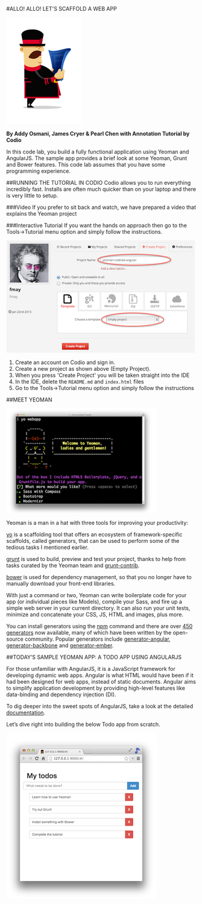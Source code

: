 #ALLO! ALLO! LET'S SCAFFOLD A WEB APP

![yeoman logo](img/yeoman-logo.png)

**By Addy Osmani, James Cryer & Pearl Chen with Annotation Tutorial by Codio**

In this code lab, you build a fully functional application using Yeoman and AngularJS. The sample app provides a brief look at some Yeoman, Grunt and Bower features. This code lab assumes that you have some programming experience.

##RUNNING THE TUTORIAL IN CODIO
Codio allows you to run everything incredibly fast. Installs are often much quicker than on your laptop and there is very little to setup.


###Video
If you prefer to sit back and watch, we have prepared a video that explains the Yeoman project

###Interactive Tutorial
If you want the hands on approach then go to the Tools->Tutorial menu option and simply follow the instructions.

![create codio project](img/create-project.png)

1. Create an account on Codio and sign in. 
1. Create a new project as shown above (Empty Project). 
1. When you press 'Create Project' you will be taken straight into the IDE
1. In the IDE, delete the `README.md` and `index.html` files
1. Go to the Tools->Tutorial menu option and simply follow the instructions

##MEET YEOMAN

![yeoman terminal](img/yeoman-term.png)

Yeoman is a man in a hat with three tools for improving your productivity:

[yo](http://yeoman.io/) is a scaffolding tool that offers an ecosystem of framework-specific scaffolds, called generators, that can be used to perform some of the tedious tasks I mentioned earlier.

[grunt](http://gruntjs.com/) is used to build, preview and test your project, thanks to help from tasks curated by the Yeoman team and [grunt-contrib](https://github.com/gruntjs/grunt-contrib).

[bower](http://bower.io/) is used for dependency management, so that you no longer have to manually download your front-end libraries.

With just a command or two, Yeoman can write boilerplate code for your app (or individual pieces like Models), compile your Sass, and fire up a simple web server in your current directory. It can also run your unit tests, minimize and concatenate your CSS, JS, HTML and images, plus more.

You can install generators using the [npm](http://npmjs.org/) command and there are over [450 generators](http://yeoman.io/community-generators.html) now available, many of which have been written by the open-source community. Popular generators include [generator-angular](https://github.com/yeoman/generator-angular), [generator-backbone](https://github.com/yeoman/generator-backbone) and [generator-ember](https://github.com/yeoman/generator-ember).

##TODAY’S SAMPLE YEOMAN APP: A TODO APP USING ANGULARJS

For those unfamiliar with AngularJS, it is a JavaScript framework for developing dynamic web apps. Angular is what HTML would have been if it had been designed for web apps, instead of static documents. Angular aims to simplify application development by providing high-level features like data-binding and dependency injection (DI).

To dig deeper into the sweet spots of AngularJS, take a look at the detailed [documentation](http://docs.angularjs.org/guide/overview).

Let’s dive right into building the below Todo app from scratch.

![sample app](img/sample-app.png)